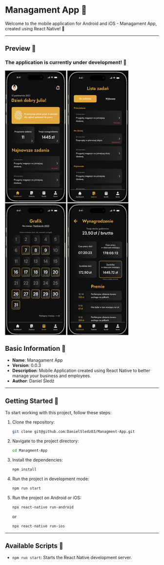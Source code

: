 # Managament App 📱

Welcome to the mobile application for Android and iOS - Managament App, created using React Native! 🚀

---

## Preview 📸

### The application is currently under development! 🚧

<div class="display: flex; justify-between: space-around;">
   <img src="https://github.com/DanielSledz03/Managment-App/blob/main/src/assets/main.png" width="200" height="432">
   <img src="https://github.com/DanielSledz03/Managment-App/blob/main/src/assets/tasks.png" width="200" height="432">
   <img src="https://github.com/DanielSledz03/Managment-App/blob/main/src/assets/schedule.png" width="200" height="432">
   <img src="https://github.com/DanielSledz03/Managment-App/blob/main/src/assets/salary.png" width="200" height="432">
</div>

## Basic Information 📘

- **Name**: Managament App
- **Version**: 0.0.3
- **Description**: Mobile Application created using React Native to better manage your business and employees.
- **Author**: Daniel Śledź

---

## Getting Started 🚀

To start working with this project, follow these steps:

1. Clone the repository:
   ```bash
   git clone git@github.com:DanielSledz03/Managment-App.git
   ```
2. Navigate to the project directory:
   ```bash
   cd Managment-App
   ```
3. Install the dependencies:
   ```bash
   npm install
   ```
4. Run the project in development mode:
   ```bash
   npm run start
   ```
5. Run the project on Android or iOS:

   ```bash
   npx react-native run-android
   ```

   or

   ```bash
   npx react-native run-ios
   ```

---

## Available Scripts 📜

- `npm run start`: Starts the React Native development server.
